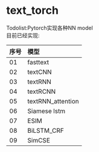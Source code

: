 # text_torch
Todolist:Pytorch实现各种NN model  
目前已经实现:  

| 序号 | 模型 |  
| :-----| :---- |  
| 01 | fasttext |
| 02 | textCNN |
| 03 | textRNN |
| 04 | textRCNN |
| 05 | textRNN_attention |
| 06 | Siamese lstm |
| 07 | ESIM |
| 08 | BiLSTM_CRF |
| 09 | SimCSE |
